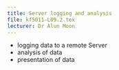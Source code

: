 ```yaml
---
title: Server logging and analysis
file: kf5011-L09.2.tex
lecturer: Dr Alun Moon
---
```

* logging data to a remote Server
* analysis of data
* presentation of data
